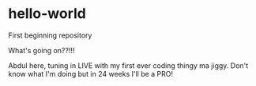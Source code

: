 # hello-world
First beginning repository

What's going on??!!!

Abdul here, tuning in LIVE with my first ever coding thingy ma jiggy. Don't know what I'm doing but in 24 weeks I'll be a PRO!
